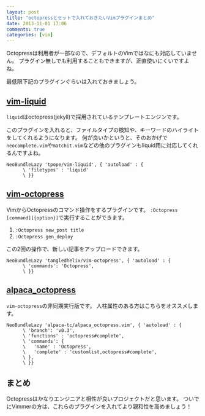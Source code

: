 ```yaml
---
layout: post
title: "octopressとセットで入れておきたいVimプラグインまとめ"
date: 2013-11-01 17:06
comments: true
categories: [vim]
---
```


Octopressは利用者が一部なので、デフォルトのVimではなにも対応していません。
プラグイン無しでも利用することもできますが、正直使いにくいですよね。

最低限下記のプラグインぐらいは入れておきましょう。

<!-- more -->

## [vim-liquid](https://github.com/tpope/vim-liquid)

`liquid`はoctopress(jekyll)で採用されているテンプレートエンジンです。

このプラグインを入れると、ファイルタイプの検知や、キーワードのハイライトをしてくれるようになります。
何が良いかというと、そのおかげで`neocomplete.vim`や`matchit.vim`などの他のプラグインもliquid用に対応してくれるんですよね。

```vim
NeoBundleLazy 'tpope/vim-liquid', { 'autoload' : {
      \ 'filetypes' : 'liquid'
      \ }}
```

## [vim-octopress](https://github.com/tangledhelix/vim-octopress)

VimからOctopressのコマンド操作をするプラグインです。
`:Octopress [command][{option}]`で実行することができます。

1. `:Octopress new_post title`
2. `:Octopress gen_deploy`

この2回の操作で、新しい記事をアップロードできます。

```vim
NeoBundleLazy 'tangledhelix/vim-octopress', { 'autoload' : {
      \ 'commands': 'Octopress',
      \ }}
```

## [alpaca_octopress](https://github.com/alpaca-tc/alpaca_octopress.vim)

`vim-octopress`の非同期実行版です。
人柱属性のある方はこちらをオススメします。

```vim
NeoBundleLazy 'alpaca-tc/alpaca_octopress.vim', { 'autoload' : {
      \ 'branch': 'v0.3',
      \ 'functions' : 'octopress#complete',
      \ 'commands': {
      \   'name' : 'Octopress',
      \   'complete' : 'customlist,octopress#complete',
      \ },
      \ }}
```

## まとめ

Octopressはかなりエンジニアと相性が良いプロジェクトだと思います。
ついでにVimmerの方は、これらのプラグインを入れてより親和性を高めましょう！
